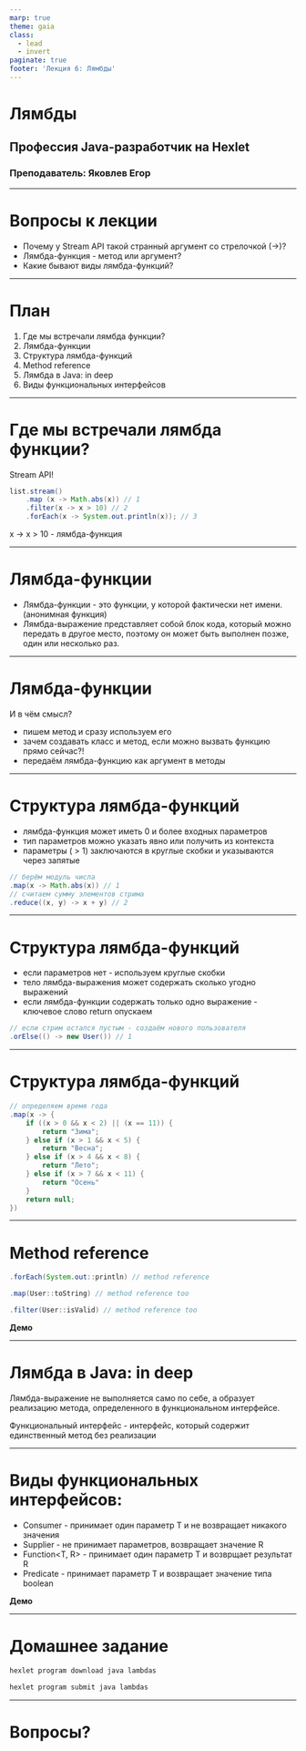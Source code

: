 ```yaml
---
marp: true
theme: gaia
class:
  - lead
  - invert
paginate: true
footer: 'Лекция 6: Лямбды'
---
```


# Лямбды
## Профессия Java-разработчик на Hexlet
### Преподаватель: Яковлев Егор
<!-- _color: white -->
<!-- _color: white -->

---

# Вопросы к лекции

* Почему у Stream API такой странный аргумент со стрелочкой (->)?
* Лямбда-функция - метод или аргумент?
* Какие бывают виды лямбда-функций?

---
# План

1. Где мы встречали лямбда функции?
2. Лямбда-функции
3. Структура лямбда-функций
4. Method reference
5. Лямбда в Java: in deep
6. Виды функциональных интерфейсов

---

# Где мы встречали лямбда функции?

Stream API!

```java
list.stream()
    .map (x -> Math.abs(x)) // 1
    .filter(x -> x > 10) // 2
    .forEach(x -> System.out.println(x)); // 3
```

x -> x > 10 - лямбда-функция

---

# Лямбда-функции

* Лямбда-функции - это функции, у которой фактически нет имени. (анонимная функция)
* Лямбда-выражение представляет собой блок кода, который можно передать в другое место, поэтому он может быть выполнен позже, один или несколько раз.

---

# Лямбда-функции

И в чём смысл?
* пишем метод и сразу используем его
* зачем создавать класс и метод, если можно вызвать функцию прямо сейчас?!
* передаём лямбда-функцию как аргумент в методы

---

 # Структура лямбда-функций

 * лямбда-функция может иметь 0 и более входных параметров
 * тип параметров можно указать явно или получить из контекста
 * параметры ( > 1) заключаются в круглые скобки и указываются через запятые

```java
// берём модуль числа
.map(x -> Math.abs(x)) // 1
// считаем сумму элементов стрима
.reduce((x, y) -> x + y) // 2
``` 

---

# Структура лямбда-функций

* если параметров нет - используем круглые скобки
* тело лямбда-выражения может содержать сколько угодно выражений
* если лямбда-функции содержать только одно выражение - ключевое слово return опускаем

```java
// если стрим остался пустым - создаём нового пользователя
.orElse(() -> new User()) // 1
```

---

# Структура лямбда-функций

```java
// определяем время года
.map(x -> {
    if ((x > 0 && x < 2) || (x == 11)) {
        return "Зима";
    } else if (x > 1 && x < 5) {
        return "Весна";
    } else if (x > 4 && x < 8) {
        return "Лето";
    } else if (x > 7 && x < 11) {
        return "Осень"
    }
    return null;
})
```

---

# Method reference

```java
.forEach(System.out::println) // method reference
```

```java
.map(User::toString) // method reference too
```

```java
.filter(User::isValid) // method reference too
```

**Демо**

---

# Лямбда в Java: in deep

Лямбда-выражение не выполняется само по себе, а образует реализацию метода, определенного в функциональном интерфейсе.

Функциональный интерфейс  - интерфейс, который содержит единственный метод без реализации

---

# Виды функциональных интерфейсов:
* Consumer<T> - принимает один параметр T и не возвращает никакого значения
* Supplier<R> - не принимает параметров, возвращает значение R
* Function<T, R> - принимает один параметр T и возврщает результат R
* Predicate<T> - принимает параметр T и возвращает значение типа boolean

**Демо**

---

# Домашнее задание
 
```bash
hexlet program download java lambdas

hexlet program submit java lambdas
```

---

# Вопросы?